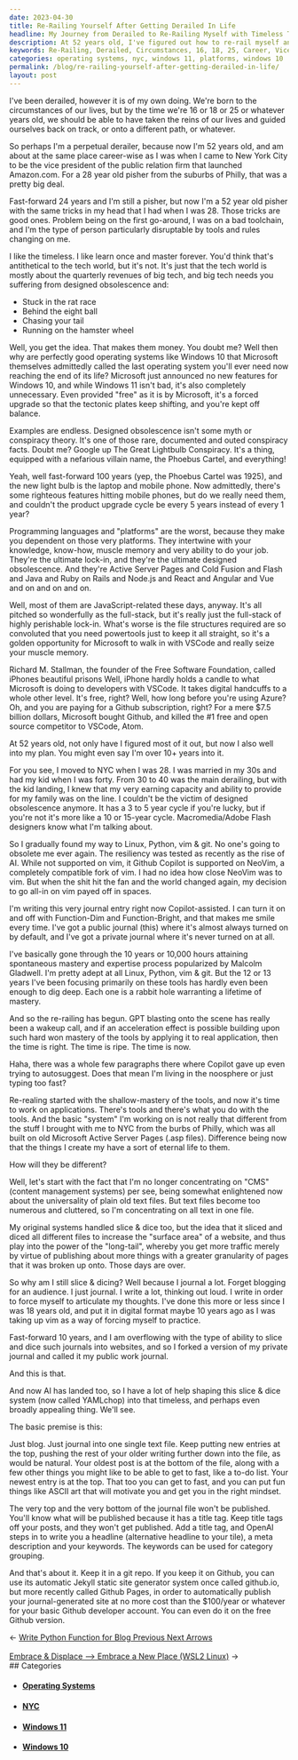 ```yaml
---
date: 2023-04-30
title: Re-Railing Yourself After Getting Derailed In Life
headline: My Journey from Derailed to Re-Railing Myself with Timeless Tools and AI Assistance
description: At 52 years old, I've figured out how to re-rail myself and avoid getting derailed in life. I've gone through 10 years or 10,000 hours of attaining spontaneous mastery and expertise, and I'm now using tools like Linux, Python, vim & git to create applications that have an eternal life. My system, YAMLchop, focuses on journaling into one single text file, using title tags to decide what gets published and using OpenAI to write headlines and metas.
keywords: Re-Railing, Derailed, Circumstances, 16, 18, 25, Career, Vice President, Public Relations, Amazon.com, Pisher, NYC, Rat Race, Eight Ball, Chasing Tail, Hamster Wheel, Operating Systems, Windows 10, Windows 11, Designed Obsolescence, Lightbulb, Laptop, Mobile Phone, Programming Languages, Platforms, Lock-In, Active Server Pages, Cold Fusion, Flash, Java, Ruby on Rails, Node
categories: operating systems, nyc, windows 11, platforms, windows 10
permalink: /blog/re-railing-yourself-after-getting-derailed-in-life/
layout: post
---
```



I've been derailed, however it is of my own doing. We're born to the
circumstances of our lives, but by the time we're 16 or 18 or 25 or whatever
years old, we should be able to have taken the reins of our lives and guided
ourselves back on track, or onto a different path, or whatever.

So perhaps I'm a perpetual derailer, because now I'm 52 years old, and am about
at the same place career-wise as I was when I came to New York City to be the
vice president of the public relation firm that launched Amazon.com. For a 28
year old pisher from the suburbs of Philly, that was a pretty big deal.

Fast-forward 24 years and I'm still a pisher, but now I'm a 52 year old pisher
with the same tricks in my head that I had when I was 28. Those tricks are good
ones. Problem being on the first go-around, I was on a bad toolchain, and I'm
the type of person particularly disruptable by tools and rules changing on me.

I like the timeless. I like learn once and master forever. You'd think that's
antithetical to the tech world, but it's not. It's just that the tech world
is mostly about the quarterly revenues of big tech, and big tech needs you
suffering from designed obsolescence and:

- Stuck in the rat race
- Behind the eight ball
- Chasing your tail
- Running on the hamster wheel

Well, you get the idea. That makes them money. You doubt me? Well then why are
perfectly good operating systems like Windows 10 that Microsoft themselves
admittedly called the last operating system you'll ever need now reaching the
end of its life? Microsoft just announced no new features for Windows 10, and
while Windows 11 isn't bad, it's also completely unnecessary. Even provided
"free" as it is by Microsoft, it's a forced upgrade so that the tectonic plates
keep shifting, and you're kept off balance.

Examples are endless. Designed obsolescence isn't some myth or conspiracy
theory. It's one of those rare, documented and outed conspiracy facts. Doubt
me? Google up The Great Lightbulb Conspiracy. It's a thing, equipped with a
nefarious villain name, the Phoebus Cartel, and everything!

Yeah, well fast-forward 100 years (yep, the Phoebus Cartel was 1925), and the
new light bulb is the laptop and mobile phone. Now admittedly, there's some
righteous features hitting mobile phones, but do we really need them, and
couldn't the product upgrade cycle be every 5 years instead of every 1 year?

Programming languages and "platforms" are the worst, because they make you
dependent on those very platforms. They intertwine with your knowledge,
know-how, muscle memory and very ability to do your job. They're the ultimate
lock-in, and they're the ultimate designed obsolescence. And they're Active
Server Pages and Cold Fusion and Flash and Java and Ruby on Rails and Node.js
and React and Angular and Vue and on and on and on.

Well, most of them are JavaScript-related these days, anyway. It's all pitched
so wonderfully as the full-stack, but it's really just the full-stack of highly
perishable lock-in. What's worse is the file structures required are so
convoluted that you need powertools just to keep it all straight, so it's a
golden opportunity for Microsoft to walk in with VSCode and really seize your
muscle memory. 

Richard M. Stallman, the founder of the Free Software Foundation, called
iPhones beautiful prisons Well, iPhone hardly holds a candle to what Microsoft
is doing to developers with VSCode. It takes digital handcuffs to a whole other
level. It's free, right? Well, how long before you're using Azure? Oh, and you
are paying for a Github subscription, right? For a mere $7.5 billion dollars,
Microsoft bought Github, and killed the #1 free and open source competitor to
VSCode, Atom.

At 52 years old, not only have I figured most of it out, but now I also well
into my plan. You might even say I'm over 10+ years into it.

For you see, I moved to NYC when I was 28. I was married in my 30s and had my
kid when I was forty. From 30 to 40 was the main derailing, but with the kid
landing, I knew that my very earning capacity and ability to provide for my
family was on the line. I couldn't be the victim of designed obsolescence
anymore. It has a 3 to 5 year cycle if you're lucky, but if you're not it's
more like a 10 or 15-year cycle. Macromedia/Adobe Flash designers know what I'm
talking about.

So I gradually found my way to Linux, Python, vim & git. No one's going to
obsolete me ever again. The resiliency was tested as recently as the rise of
AI. While not supported on vim, it Github Copilot is supported on NeoVim, a
completely compatible fork of vim. I had no idea how close NeoVim was to vim.
But when the shit hit the fan and the world changed again, my decision to go
all-in on vim payed off in spaces.

I'm writing this very journal entry right now Copilot-assisted. I can turn it
on and off with Function-Dim and Function-Bright, and that makes me smile every
time. I've got a public journal (this) where it's almost always turned on by
default, and I've got a private journal where it's never turned on at all.

I've basically gone through the 10 years or 10,000 hours attaining spontaneous
mastery and expertise process popularized by Malcolm Gladwell. I'm pretty adept
at all Linux, Python, vim & git. But the 12 or 13 years I've been focusing
primarily on these tools has hardly even been enough to dig deep. Each one is a
rabbit hole warranting a lifetime of mastery.

And so the re-railing has begun. GPT blasting onto the scene has really been a
wakeup call, and if an acceleration effect is possible building upon such hard
won mastery of the tools by applying it to real application, then the time is
right. The time is ripe. The time is now.

Haha, there was a whole few paragraphs there where Copilot gave up even trying
to autosuggest. Does that mean I'm living in the noosphere or just typing too
fast?
                                           
Re-realing started with the shallow-mastery of the tools, and now it's time to
work on applications. There's tools and there's what you do with the tools. And
the basic "system" I'm working on is not really that different from the stuff I
brought with me to NYC from the burbs of Philly, which was all built on old
Microsoft Active Server Pages (.asp files). Difference being now that the
things I create my have a sort of eternal life to them.

How will they be different?

Well, let's start with the fact that I'm no longer concentrating on "CMS"
(content management systems) per see, being somewhat enlightened now about the
universality of plain old text files. But text files become too numerous and
cluttered, so I'm concentrating on all text in one file.

My original systems handled slice & dice too, but the idea that it sliced and
diced all different files to increase the "surface area" of a website, and thus
play into the power of the "long-tail", whereby you get more traffic merely by
virtue of publishing about more things with a greater granularity of pages that
it was broken up onto. Those days are over.

So why am I still slice & dicing? Well because I journal a lot. Forget blogging
for an audience. I just journal. I write a lot, thinking out loud. I write in
order to force myself to articulate my thoughts. I've done this more or less
since I was 18 years old, and put it in digital format maybe 10 years ago as I
was taking up vim as a way of forcing myself to practice.

Fast-forward 10 years, and I am overflowing with the type of ability to slice
and dice such journals into websites, and so I forked a version of my private
journal and called it my public work journal.

And this is that.

And now AI has landed too, so I have a lot of help shaping this slice & dice
system (now called YAMLchop) into that timeless, and perhaps even broadly
appealing thing. We'll see.

The basic premise is this:

Just blog. Just journal into one single text file. Keep putting new entries at
the top, pushing the rest of your older writing further down into the file, as
would be natural. Your oldest post is at the bottom of the file, along with a
few other things you might like to be able to get to fast, like a to-do list.
Your newest entry is at the top. That too you can get to fast, and you can put
fun things like ASCII art that will motivate you and get you in the right
mindset.

The very top and the very bottom of the journal file won't be published. You'll
know what will be published because it has a title tag. Keep title tags off
your posts, and they won't get published. Add a title tag, and OpenAI steps in
to write you a headline (alternative headline to your tile), a meta description
and your keywords. The keywords can be used for category grouping.

And that's about it. Keep it in a git repo. If you keep it on Github, you can
use its automatic Jekyll static site generator system once called github.io,
but more recently called Github Pages, in order to automatically publish your
journal-generated site at no more cost than the $100/year or whatever for your
basic Github developer account. You can even do it on the free Github version.


<div class="arrow-links"><div class="post-nav-prev"><span class="arrow">&larr;&nbsp;</span><a href="/blog/write-python-function-for-blog-previous-next-arrows/">Write Python Function for Blog Previous Next Arrows</a></div> &nbsp; <div class="post-nav-next"><a href="/blog/embrace-displace-embrace-a-new-place-wsl2-linux/">Embrace & Displace --> Embrace a New Place (WSL2 Linux)</a><span class="arrow">&nbsp;&rarr;</span></div></div>
## Categories

<ul>
<li><h4><a href='/operating-systems/'>Operating Systems</a></h4></li>
<li><h4><a href='/nyc/'>NYC</a></h4></li>
<li><h4><a href='/windows-11/'>Windows 11</a></h4></li>
<li><h4><a href='/windows-10/'>Windows 10</a></h4></li></ul>